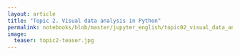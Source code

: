 ```yaml
---
layout: article
title: "Topic 2. Visual data analysis in Python"
permalink: notebooks/blob/master/jupyter_english/topic02_visual_data_analysis/topic2_visual_data_analysis.ipynb
image:
  teaser: topic2-teaser.jpg
---
```


